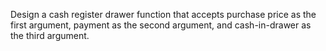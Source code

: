 Design a cash register drawer function that accepts purchase price as the first argument, payment as the second argument, and cash-in-drawer as the third argument.
